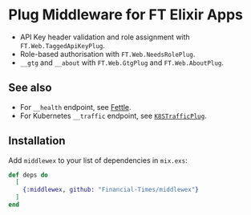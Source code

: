# Plug Middleware for FT Elixir Apps

* API Key header validation and role assignment with `FT.Web.TaggedApiKeyPlug`.
* Role-based authorisation with `FT.Web.NeedsRolePlug`.
* `__gtg` and `__about` with `FT.Web.GtgPlug` and `FT.Web.AboutPlug`.

## See also
* For `__health` endpoint, see [Fettle](https://github.com/Financial-Times/fettle).
* For Kubernetes `__traffic` endpoint, see [`K8STrafficPlug`](https://github.com/Financial-Times/k8s_traffic_plug).

## Installation

Add `middlewex` to your list of dependencies in `mix.exs`:

```elixir
def deps do
  [
    {:middlewex, github: "Financial-Times/middlewex"}
  ]
end
```
